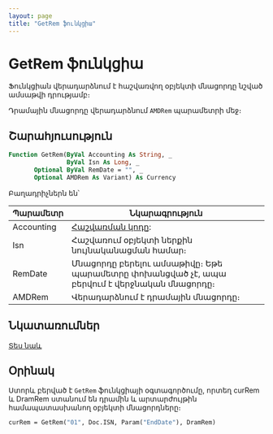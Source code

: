 ```yaml
---
layout: page
title: "GetRem ֆունկցիա"
---
```


# GetRem ֆունկցիա

Ֆունկցիան վերադարձնում է հաշվառվող օբյեկտի մնացորդը նշված ամսաթվի դրությամբ։ 

Դրամային մնացորդը վերադարձնում `AMDRem` պարամետրի մեջ։

## Շարահյուսություն

```vb
Function GetRem(ByVal Accounting As String, _
                ByVal Isn As Long, _
       Optional ByVal RemDate = "", _
       Optional AMDRem As Variant) As Currency
```

Բաղադրիչներն են՝

| Պարամետր | Նկարագրություն |
|--|--|
| Accounting | [Հաշվառման կոդը](../../../Defs/Accounting.md): |
| Isn | Հաշվառում օբյեկտի ներքին նույնականացման համար։ |
| RemDate | Մնացորդը բերելու ամսաթիվը։ Եթե պարամետրը փոխանցված չէ, ապա բերվում է վերջնական մնացորդը։ |
| AMDRem | Վերադարձնում է դրամային մնացորդը։ |

## Նկատառումներ

[Տես նաև](../../../functions.html)


## Օրինակ

Ստորև բերված է `GetRem` ֆունկցիայի օգտագործումը, որտեղ curRem և DramRem ստանում են դրամին և արտարժույթին համապատասխանող օբյեկտի մնացորդները։

```vb
curRem = GetRem("01", Doc.ISN, Param("EndDate"), DramRem)
```
